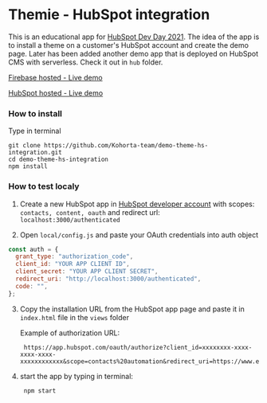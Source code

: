# Themie - HubSpot integration

This is an educational app for [HubSpot Dev Day 2021](https://events.hubspot.com/events/details/hubspot-hubspot-global-presents-developer-day-2021/). The idea of the app is to install a theme on a customer's HubSpot account and create the demo page.
Later has been added another demo app that is deployed on HubSpot CMS with serverless. Check it out in `hub` folder.

[Firebase hosted - Live demo](https://theme-hs.web.app/)

[HubSpot hosted - Live demo](https://theme-loader.kohorta.co/)

### How to install

Type in terminal

    git clone https://github.com/Kohorta-team/demo-theme-hs-integration.git
    cd demo-theme-hs-integration
    npm install

### How to test localy

1) Create a new HubSpot app in [HubSpot developer account](https://app.hubspot.com/signup/developers) with scopes: `contacts, content, oauth` and redirect url: `localhost:3000/authenticated`

2) Open `local/config.js` and paste your OAuth credentials into auth object

  ```javascript
  const auth = {
    grant_type: "authorization_code",
    client_id: "YOUR APP CLIENT ID",
    client_secret: "YOUR APP CLIENT SECRET",
    redirect_uri: "http://localhost:3000/authenticated",
    code: "",
  }; 
  ```

3) Copy the installation URL from the HubSpot app page and paste it in `index.html` file in the `views` folder

    Example of authorization URL:
  
        https://app.hubspot.com/oauth/authorize?client_id=xxxxxxxx-xxxx-xxxx-xxxx-xxxxxxxxxxxx&scope=contacts%20automation&redirect_uri=https://www.example.com/

4) start the app by typing in terminal:

        npm start
